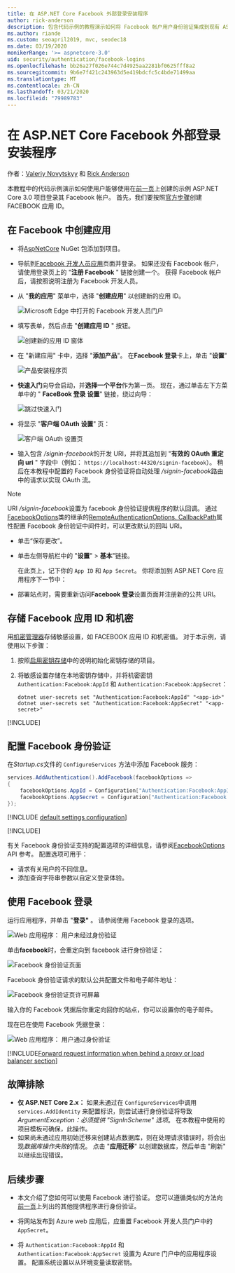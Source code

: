 ```yaml
---
title: 在 ASP.NET Core Facebook 外部登录安装程序
author: rick-anderson
description: 包含代码示例的教程演示如何将 Facebook 帐户用户身份验证集成到现有 ASP.NET Core 应用。
ms.author: riande
ms.custom: seoapril2019, mvc, seodec18
ms.date: 03/19/2020
monikerRange: '>= aspnetcore-3.0'
uid: security/authentication/facebook-logins
ms.openlocfilehash: bb26a27f026e744c7d4925aa2281bf0625fff8a2
ms.sourcegitcommit: 9b6e7f421c243963d5e419bdcfc5c4bde71499aa
ms.translationtype: MT
ms.contentlocale: zh-CN
ms.lasthandoff: 03/21/2020
ms.locfileid: "79989783"
---
```

# <a name="facebook-external-login-setup-in-aspnet-core"></a>在 ASP.NET Core Facebook 外部登录安装程序

作者：[Valeriy Novytskyy](https://github.com/01binary) 和 [Rick Anderson](https://twitter.com/RickAndMSFT)

本教程中的代码示例演示如何使用户能够使用在[前一页](xref:security/authentication/social/index)上创建的示例 ASP.NET Core 3.0 项目登录其 Facebook 帐户。 首先，我们要按照[官方步骤](https://developers.facebook.com)创建 FACEBOOK 应用 ID。

## <a name="create-the-app-in-facebook"></a>在 Facebook 中创建应用

* 将[AspNetCore](https://www.nuget.org/packages/Microsoft.AspNetCore.Authentication.Facebook) NuGet 包添加到项目。

* 导航到[Facebook 开发人员应用](https://developers.facebook.com/apps/)页面并登录。 如果还没有 Facebook 帐户，请使用登录页上的 "**注册 Facebook** " 链接创建一个。  获得 Facebook 帐户后，请按照说明注册为 Facebook 开发人员。

* 从 "**我的应用**" 菜单中，选择 "**创建应用**" 以创建新的应用 ID。

   ![Microsoft Edge 中打开的 Facebook 开发人员门户](index/_static/FBMyApps.png)

* 填写表单，然后点击 "**创建应用 ID** " 按钮。

  ![创建新的应用 ID 窗体](index/_static/FBNewAppId.png)

* 在 "新建应用" 卡中，选择 "**添加产品**"。  在**Facebook 登录**卡上，单击 "**设置**" 

  ![产品安装程序页](index/_static/FBProductSetup.png)

* **快速入门**向导会启动，并**选择一个平台**作为第一页。 现在，通过单击左下方菜单中的 " **FaceBook 登录** **设置**" 链接，绕过向导：

  ![跳过快速入门](index/_static/FBSkipQuickStart.png)

* 将显示 "**客户端 OAuth 设置**" 页：

  ![客户端 OAuth 设置页](index/_static/FBOAuthSetup.png)

* 输入包含 */signin-facebook*的开发 URI，并将其追加到 "**有效的 OAuth 重定向 uri** " 字段中（例如： `https://localhost:44320/signin-facebook`）。 稍后在本教程中配置的 Facebook 身份验证将自动处理 */signin-facebook*路由中的请求以实现 OAuth 流。

> [!NOTE]
> URI */signin-facebook*设置为 facebook 身份验证提供程序的默认回调。 通过[FacebookOptions](/dotnet/api/microsoft.aspnetcore.authentication.facebook.facebookoptions)类的继承的[RemoteAuthenticationOptions. CallbackPath](/dotnet/api/microsoft.aspnetcore.authentication.remoteauthenticationoptions.callbackpath)属性配置 Facebook 身份验证中间件时，可以更改默认的回叫 URI。

* 单击“保存更改”。

* 单击左侧导航栏中的 "**设置**" > **基本**"链接。

  在此页上，记下你的 `App ID` 和 `App Secret`。 你将添加到 ASP.NET Core 应用程序下一节中：

* 部署站点时，需要重新访问**Facebook 登录**设置页面并注册新的公共 URI。

## <a name="store-the-facebook-app-id-and-secret"></a>存储 Facebook 应用 ID 和机密

用[机密管理器](xref:security/app-secrets)存储敏感设置，如 FACEBOOK 应用 ID 和机密值。 对于本示例，请使用以下步骤：

1. 按照[启用密钥存储](xref:security/app-secrets#enable-secret-storage)中的说明初始化密钥存储的项目。
1. 将敏感设置存储在本地密钥存储中，并将机密密钥 `Authentication:Facebook:AppId` 和 `Authentication:Facebook:AppSecret`：

    ```dotnetcli
    dotnet user-secrets set "Authentication:Facebook:AppId" "<app-id>"
    dotnet user-secrets set "Authentication:Facebook:AppSecret" "<app-secret>"
    ```

[!INCLUDE[](~/includes/environmentVarableColon.md)]

## <a name="configure-facebook-authentication"></a>配置 Facebook 身份验证

在*Startup.cs*文件的 `ConfigureServices` 方法中添加 Facebook 服务：

```csharp
services.AddAuthentication().AddFacebook(facebookOptions =>
{
    facebookOptions.AppId = Configuration["Authentication:Facebook:AppId"];
    facebookOptions.AppSecret = Configuration["Authentication:Facebook:AppSecret"];
});
```

[!INCLUDE [default settings configuration](includes/default-settings.md)]

[!INCLUDE[](includes/chain-auth-providers.md)]

有关 Facebook 身份验证支持的配置选项的详细信息，请参阅[FacebookOptions](/dotnet/api/microsoft.aspnetcore.builder.facebookoptions) API 参考。 配置选项可用于：

* 请求有关用户的不同信息。
* 添加查询字符串参数以自定义登录体验。

## <a name="sign-in-with-facebook"></a>使用 Facebook 登录

运行应用程序，并单击 "**登录"** 。 请参阅使用 Facebook 登录的选项。

![Web 应用程序： 用户未经过身份验证](index/_static/DoneFacebook.png)

单击**facebook**时，会重定向到 facebook 进行身份验证：

![Facebook 身份验证页面](index/_static/FBLogin.png)

Facebook 身份验证请求的默认公共配置文件和电子邮件地址：

![Facebook 身份验证页许可屏幕](index/_static/FBLoginDone.png)

输入你的 Facebook 凭据后你重定向回你的站点，你可以设置你的电子邮件。

现在已在使用 Facebook 凭据登录：

![Web 应用程序： 用户通过身份验证](index/_static/Done.png)

[!INCLUDE[Forward request information when behind a proxy or load balancer section](includes/forwarded-headers-middleware.md)]

## <a name="troubleshooting"></a>故障排除

* **仅 ASP.NET Core 2.x：** 如果未通过在 `ConfigureServices`中调用 `services.AddIdentity` 来配置标识，则尝试进行身份验证将导致*ArgumentException：必须提供 "SignInScheme" 选项*。 在本教程中使用的项目模板可确保，此操作。
* 如果尚未通过应用初始迁移来创建站点数据库，则在处理请求错误时，将会出现*数据库操作失败*的情况。 点击 "**应用迁移**" 以创建数据库，然后单击 "刷新" 以继续出现错误。

## <a name="next-steps"></a>后续步骤

* 本文介绍了您如何可以使用 Facebook 进行验证。 您可以遵循类似的方法向[前一页](xref:security/authentication/social/index)上列出的其他提供程序进行身份验证。

* 将网站发布到 Azure web 应用后，应重置 Facebook 开发人员门户中的 `AppSecret`。

* 将 `Authentication:Facebook:AppId` 和 `Authentication:Facebook:AppSecret` 设置为 Azure 门户中的应用程序设置。 配置系统设置以从环境变量读取密钥。
